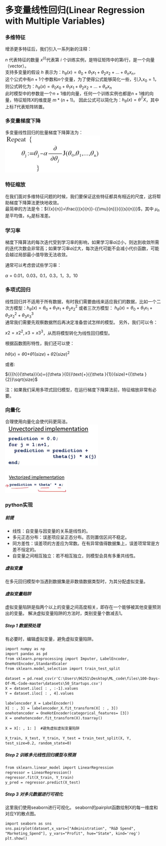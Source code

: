 # 多变量线性回归(Linear Regression with Multiple Variables)
### 多维特征
增添更多特征后，我们引入一系列新的注释：  

$n$ 代表特征的数量
${x^{\left( i \right)}}$代表第 $i$ 个训练实例，是特征矩阵中的第$i$行，是一个向量（vector）。  
支持多变量的假设 $h$ 表示为：$h_{\theta}\left( x \right)={\theta_{0}}+{\theta_{1}}{x_{1}}+{\theta_{2}}{x_{2}}+...+{\theta_{n}}{x_{n}}$，  
这个公式中有$n+1$个参数和$n$个变量，为了使得公式能够简化一些，引入$x_{0}=1$，则公式转化为：$h_{\theta} \left( x \right)={\theta_{0}}{x_{0}}+{\theta_{1}}{x_{1}}+{\theta_{2}}{x_{2}}+...+{\theta_{n}}{x_{n}}$  
此时模型中的参数是一个$n+1$维的向量，任何一个训练实例也都是$n+1$维的向量，特征矩阵$X$的维度是 $m*(n+1)$。 因此公式可以简化为：$h_{\theta} \left( x \right)={\theta^{T}}X$，其中上标$T$代表矩阵转置。  

### 多变量梯度下降
多变量线性回归的批量梯度下降算法为：  
![image](image/多变量梯度下降.png)

### 特征缩放
在我们面对多维特征问题的时候，我们要保证这些特征都具有相近的尺度，这将帮助梯度下降算法更快地收敛。  
最简单的方法是令：${{x}{n}}=\frac{{{x}{n}}-{{\mu}{n}}}{{{s}{n}}}$，其中 ${\mu_{n}}$是平均值，${s_{n}}$是标准差。

### 学习率
梯度下降算法的每次迭代受到学习率的影响，如果学习率$a$过小，则达到收敛所需的迭代次数会非常高；如果学习率$a$过大，每次迭代可能不会减小代价函数，可能会越过局部最小值导致无法收敛。

通常可以考虑尝试些学习率：  

$\alpha=0.01，0.03，0.1，0.3，1，3，10$

### 多项式回归
线性回归并不适用于所有数据，有时我们需要曲线来适应我们的数据，比如一个二次方模型：$h_{\theta}\left( x \right)={\theta_{0}}+{\theta_{1}}{x_{1}}+{\theta_{2}}{x_{2}^2}$ 或者三次方模型： $h_{\theta}\left( x \right)={\theta_{0}}+{\theta_{1}}{x_{1}}+{\theta_{2}}{x_{2}^2}+{\theta_{3}}{x_{3}^3}$  
通常我们需要先观察数据然后再决定准备尝试怎样的模型。 另外，我们可以令：  

${{x}{2}}=x{2}^{2},{{x}{3}}=x{3}^{3}$，从而将模型转化为线性回归模型。

根据函数图形特性，我们还可以使：  

${{{h}}{\theta}}(x)={{\theta }{0}}\text{+}{{\theta }{1}}(size)+{{\theta}{2}}{{(size)}^{2}}$

或者:

${{{h}}{\theta}}(x)={{\theta }{0}}\text{+}{{\theta }{1}}(size)+{{\theta }{2}}\sqrt{size}$

注：如果我们采用多项式回归模型，在运行梯度下降算法前，特征缩放非常有必要。

### 向量化
合理使用向量化会使代码更简洁。  
![image](image/未向量化的代码.png)

![image](image/向量化代码.png)

### python实现
##### 前提
 - 线性：自变量与因变量的关系是线性的。
 - 多元正态分布：误差项应呈正态分布。否则置信区间不稳定。
 - 同方差性：误差项的方差应为常数。在有异常值得数据集上，误差项常常是方差不恒定的。
 - 自变量之间相互独立：若不相互独立，则模型会具有多重共线性。
 
 
##### 虚拟变量
 在多元回归模型中当遇到数据集是非数值数据类型时，为其分配虚拟变量。
##### 虚拟变量陷阱
虚拟变量陷阱是指两个以上的变量之间高度相关，即存在一个能够被其他变量预测出的变量。
 解决虚拟变量陷阱的方法时，类别变量个数减去1。

##### Step 1 数据预处理
有必要时，编辑虚拟变量，避免虚拟变量陷阱。
```
import numpy as np
import pandas as pd
from sklearn.preprocessing import Imputer, LabelEncoder, OneHotEncoder,StandardScaler
from sklearn.model_selection import train_test_split

dataset = pd.read_csv(r'C:\Users\96251\Desktop\ML_code\files\100-Days-Of-ML-Code-master\datasets\50_Startups.csv')
X = dataset.iloc[ : , :-1].values
Y = dataset.iloc[ : , 4].values

labelencoder_X = LabelEncoder()
X[ : , 3] = labelencoder_X.fit_transform(X[ : , 3])
onehotencoder = OneHotEncoder(categorical_features= [3])
X = onehotencoder.fit_transform(X).toarray()

X = X[: , 1: ]  #避免虚拟虚拟变量陷阱

X_train, X_test, Y_train, Y_test = train_test_split(X, Y, test_size=0.2, random_state=0)
```

##### Step 2 训练多元线性回归模型与预测

```
from sklearn.linear_model import LinearRegression
regressor = LinearRegression()
regressor.fit(X_train, Y_train)
y_pred = regressor.predict(X_test)
```
##### Step 3 对多元数据进行可视化
这里我们使用seaborn进行可视化。
seaborn的pairplot函数绘制X的每一维度和对应Y的散点图。

```
import seaborn as sns
sns.pairplot(dataset,x_vars=["Administration", "R&D Spend", "Marketing_Spend"], y_vars="Profit", hue="State", kind='reg')
plt.show()
```

